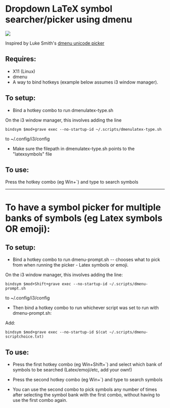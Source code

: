 # Dropdown LaTeX symbol searcher/picker using dmenu

[![](https://img.youtube.com/vi/mlvz9h1Gqek/0.jpg)](https://www.youtube.com/watch?v=mlvz9h1Gqek) 

Inspired by Luke Smith's [dmenu unicode picker](https://github.com/LukeSmithxyz/voidrice/blob/master/.scripts/i3cmds/dmenuunicode)

## Requires:
* X11 (Linux)
* dmenu
* A way to bind hotkeys (example below assumes i3 window manager).

## To setup:
* Bind a hotkey combo to run dmenulatex-type.sh

On the i3 window manager, this involves adding the line

``bindsym $mod+grave exec --no-startup-id ~/.scripts/dmenulatex-type.sh``

to ~/.config/i3/config

* Make sure the filepath in dmenulatex-type.sh points to the "latexsymbols" file

## To use:
Press the hotkey combo (eg Win+\`) and type to search symbols

----

# To have a symbol picker for multiple banks of symbols (eg Latex symbols OR emoji):

## To setup:
* Bind a hotkey combo to run dmenu-prompt.sh -- chooses what to pick from when running the picker - Latex symbols or emoji. 

On the i3 window manager, this involves adding the line:

``bindsym $mod+Shift+grave exec --no-startup-id ~/.scripts/dmenu-prompt.sh``

to ~/.config/i3/config

* Then bind a hotkey combo to run whichever script was set to run with dmenu-prompt.sh:

Add:

``bindsym $mod+grave exec --no-startup-id $(cat ~/.scripts/dmenu-scriptchoice.txt)``

## To use:
* Press the first hotkey combo (eg Win+Shift+\`) and select which bank of symbols to be searched (Latex/emoji/etc, add your own!)

* Press the second hotkey combo (eg Win+\`) and type to search symbols

* You can use the second combo to pick symbols any number of times after selecting the symbol bank with the first combo, without having to use the first combo again.
